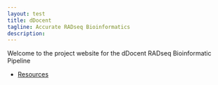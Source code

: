 ```yaml
---
layout: test
title: dDocent
tagline: Accurate RADseq Bioinformatics
description: 
---
```


Welcome to the project website for the dDocent RADseq Bioinformatic Pipeline



- [Resources](pages/resources.html)


